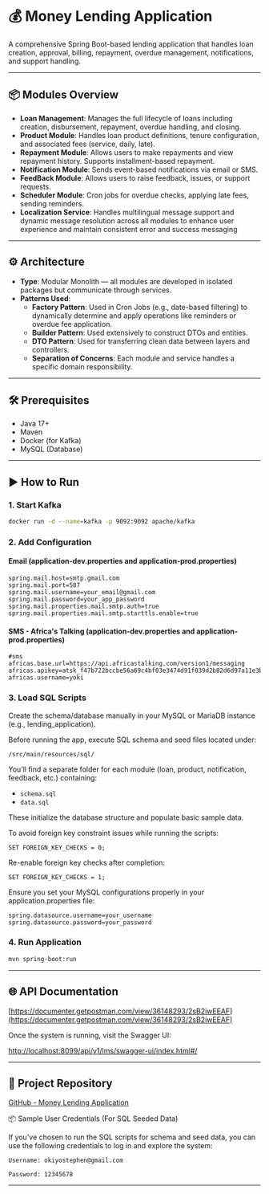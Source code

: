 # 💰 Money Lending Application

A comprehensive Spring Boot-based lending application that handles loan creation, approval, billing, repayment, overdue management, notifications, and support handling.

---

## 📦 Modules Overview

- **Loan Management**: Manages the full lifecycle of loans including creation, disbursement, repayment, overdue handling, and closing.
- **Product Module**: Handles loan product definitions, tenure configuration, and associated fees (service, daily, late).
- **Repayment Module**: Allows users to make repayments and view repayment history. Supports installment-based repayment.
- **Notification Module**: Sends event-based notifications via email or SMS.
- **FeedBack Module**: Allows users to raise feedback, issues, or support requests.
- **Scheduler Module**: Cron jobs for overdue checks, applying late fees, sending reminders.
- **Localization Service**: Handles multilingual message support and dynamic message resolution across all modules to enhance user experience and maintain consistent error and success messaging

---

## ⚙️ Architecture

- **Type**: Modular Monolith — all modules are developed in isolated packages but communicate through services.
- **Patterns Used**:
  - **Factory Pattern**: Used in Cron Jobs (e.g., date-based filtering) to dynamically determine and apply operations like reminders or overdue fee application.
  - **Builder Pattern**: Used extensively to construct DTOs and entities.
  - **DTO Pattern**: Used for transferring clean data between layers and controllers.
  - **Separation of Concerns**: Each module and service handles a specific domain responsibility.

---

## 🛠️ Prerequisites

- Java 17+
- Maven
- Docker (for Kafka)
- MySQL (Database)

---

## ▶️ How to Run

### 1. Start Kafka
```bash
docker run -d --name=kafka -p 9092:9092 apache/kafka
```

### 2. Add Configuration

#### Email (application-dev.properties and application-prod.properties)
```properties
spring.mail.host=smtp.gmail.com
spring.mail.port=587
spring.mail.username=your_email@gmail.com
spring.mail.password=your_app_password
spring.mail.properties.mail.smtp.auth=true
spring.mail.properties.mail.smtp.starttls.enable=true
```

#### SMS - Africa's Talking (application-dev.properties and application-prod.properties)
```properties
#sms
africas.base.url=https://api.africastalking.com/version1/messaging
africas.apikey=atsk_f47b722bccbe56a69c4bf03e3474d91f039d2b82d6d97a11e3bf1bfc0009bc9bdc97f0e7
africas.username=yoki
```

### 3. Load SQL Scripts

Create the schema/database manually in your MySQL or MariaDB instance (e.g., lending_application).

Before running the app, execute SQL schema and seed files located under:
```
/src/main/resources/sql/
```

You’ll find a separate folder for each module (loan, product, notification, feedback, etc.) containing:
- `schema.sql`
- `data.sql`

These initialize the database structure and populate basic sample data.

To avoid foreign key constraint issues while running the scripts:

```
SET FOREIGN_KEY_CHECKS = 0;
```

Re-enable foreign key checks after completion:

```
SET FOREIGN_KEY_CHECKS = 1;
```

Ensure you set your MySQL configurations properly in your application.properties  file:

```
spring.datasource.username=your_username
spring.datasource.password=your_password
```


### 4. Run Application
```bash
mvn spring-boot:run
```

---

## 🌐 API Documentation

[https://documenter.getpostman.com/view/36148293/2sB2iwEEAF](https://documenter.getpostman.com/view/36148293/2sB2iwEEAF)


Once the system is running, visit the Swagger UI:

[http://localhost:8099/api/v1/lms/swagger-ui/index.html#/](http://localhost:8099/api/v1/lms/swagger-ui/index.html#/)

---

## 🔗 Project Repository

[GitHub - Money Lending Application](https://github.com/Yoki45/Money-Lending-Application)


📦 Sample User Credentials (For SQL Seeded Data)

If you've chosen to run the SQL scripts for schema and seed data, you can use the following credentials to log in and explore the system:

    Username: okiyostephen@gmail.com

    Password: 12345678

---